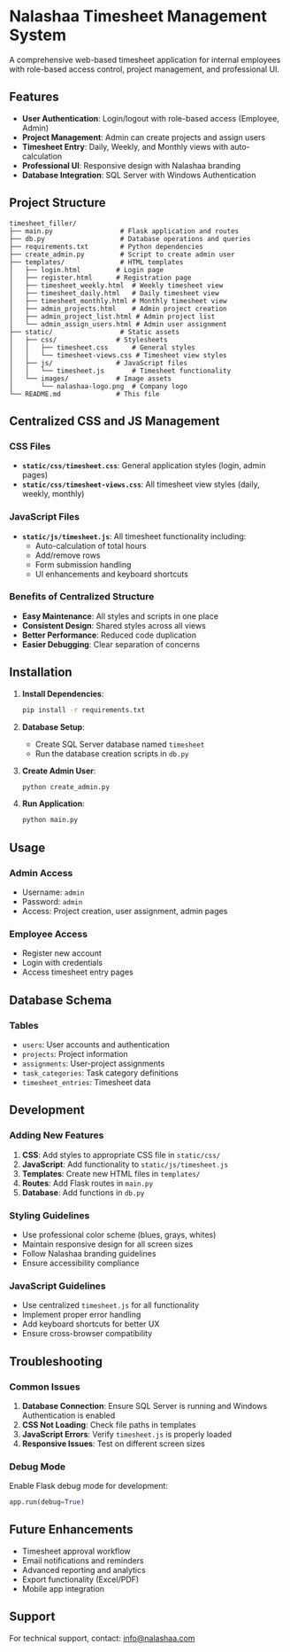 # Nalashaa Timesheet Management System

A comprehensive web-based timesheet application for internal employees with role-based access control, project management, and professional UI.

## Features

- **User Authentication**: Login/logout with role-based access (Employee, Admin)
- **Project Management**: Admin can create projects and assign users
- **Timesheet Entry**: Daily, Weekly, and Monthly views with auto-calculation
- **Professional UI**: Responsive design with Nalashaa branding
- **Database Integration**: SQL Server with Windows Authentication

## Project Structure

```
timesheet_filler/
├── main.py                 # Flask application and routes
├── db.py                   # Database operations and queries
├── requirements.txt        # Python dependencies
├── create_admin.py         # Script to create admin user
├── templates/              # HTML templates
│   ├── login.html         # Login page
│   ├── register.html      # Registration page
│   ├── timesheet_weekly.html  # Weekly timesheet view
│   ├── timesheet_daily.html   # Daily timesheet view
│   ├── timesheet_monthly.html # Monthly timesheet view
│   ├── admin_projects.html    # Admin project creation
│   ├── admin_project_list.html # Admin project list
│   └── admin_assign_users.html # Admin user assignment
├── static/                 # Static assets
│   ├── css/               # Stylesheets
│   │   ├── timesheet.css      # General styles
│   │   └── timesheet-views.css # Timesheet view styles
│   ├── js/                # JavaScript files
│   │   └── timesheet.js       # Timesheet functionality
│   └── images/            # Image assets
│       └── nalashaa-logo.png  # Company logo
└── README.md              # This file
```

## Centralized CSS and JS Management

### CSS Files
- **`static/css/timesheet.css`**: General application styles (login, admin pages)
- **`static/css/timesheet-views.css`**: All timesheet view styles (daily, weekly, monthly)

### JavaScript Files
- **`static/js/timesheet.js`**: All timesheet functionality including:
  - Auto-calculation of total hours
  - Add/remove rows
  - Form submission handling
  - UI enhancements and keyboard shortcuts

### Benefits of Centralized Structure
- **Easy Maintenance**: All styles and scripts in one place
- **Consistent Design**: Shared styles across all views
- **Better Performance**: Reduced code duplication
- **Easier Debugging**: Clear separation of concerns

## Installation

1. **Install Dependencies**:
   ```bash
   pip install -r requirements.txt
   ```

2. **Database Setup**:
   - Create SQL Server database named `timesheet`
   - Run the database creation scripts in `db.py`

3. **Create Admin User**:
   ```bash
   python create_admin.py
   ```

4. **Run Application**:
   ```bash
   python main.py
   ```

## Usage

### Admin Access
- Username: `admin`
- Password: `admin`
- Access: Project creation, user assignment, admin pages

### Employee Access
- Register new account
- Login with credentials
- Access timesheet entry pages

## Database Schema

### Tables
- `users`: User accounts and authentication
- `projects`: Project information
- `assignments`: User-project assignments
- `task_categories`: Task category definitions
- `timesheet_entries`: Timesheet data

## Development

### Adding New Features
1. **CSS**: Add styles to appropriate CSS file in `static/css/`
2. **JavaScript**: Add functionality to `static/js/timesheet.js`
3. **Templates**: Create new HTML files in `templates/`
4. **Routes**: Add Flask routes in `main.py`
5. **Database**: Add functions in `db.py`

### Styling Guidelines
- Use professional color scheme (blues, grays, whites)
- Maintain responsive design for all screen sizes
- Follow Nalashaa branding guidelines
- Ensure accessibility compliance

### JavaScript Guidelines
- Use centralized `timesheet.js` for all functionality
- Implement proper error handling
- Add keyboard shortcuts for better UX
- Ensure cross-browser compatibility

## Troubleshooting

### Common Issues
1. **Database Connection**: Ensure SQL Server is running and Windows Authentication is enabled
2. **CSS Not Loading**: Check file paths in templates
3. **JavaScript Errors**: Verify `timesheet.js` is properly loaded
4. **Responsive Issues**: Test on different screen sizes

### Debug Mode
Enable Flask debug mode for development:
```python
app.run(debug=True)
```

## Future Enhancements

- Timesheet approval workflow
- Email notifications and reminders
- Advanced reporting and analytics
- Export functionality (Excel/PDF)
- Mobile app integration

## Support

For technical support, contact: info@nalashaa.com

